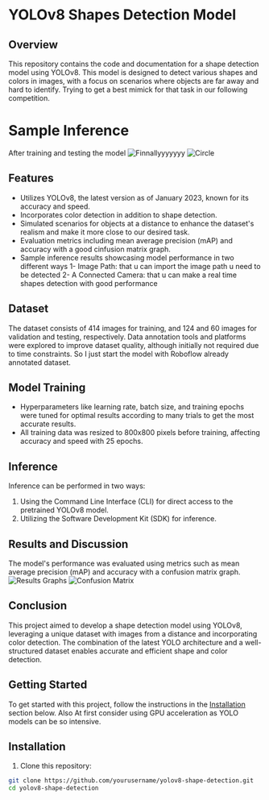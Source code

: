 # YOLOv8 Shapes Detection Model

## Overview

This repository contains the code and documentation for a shape detection model using YOLOv8. This model is designed to detect various shapes and colors in images, with a focus on scenarios where objects are far away and hard to identify.
Trying to get a best mimick for that task in our following competition.

# Sample Inference
After training and testing the model
![Finnallyyyyyyy](https://github.com/AhmedHany761/YOLOv8-/assets/134512069/201e9828-a105-43e5-bf79-4fc1a2a6dc87)
![Circle](https://github.com/AhmedHany761/YOLOv8-/assets/134512069/cbca0efb-e600-4380-b69b-b54536cb6379)

## Features

- Utilizes YOLOv8, the latest version as of January 2023, known for its accuracy and speed.
- Incorporates color detection in addition to shape detection.
- Simulated scenarios for objects at a distance to enhance the dataset's realism and make it more close to our desired task.
- Evaluation metrics including mean average precision (mAP) and accuracy with a good cinfusion matrix graph.
- Sample inference results showcasing model performance in two different ways
    1- Image Path: that u can import the image path u need to be detected
    2- A Connected Camera: that u can make a real time shapes detection with good performance   

## Dataset

The dataset consists of 414 images for training, and 124 and 60 images for validation and testing, respectively.
Data annotation tools and platforms were explored to improve dataset quality, although initially not required due to time constraints.
So I just start the model with Roboflow already annotated dataset.

## Model Training

- Hyperparameters like learning rate, batch size, and training epochs were tuned for optimal results according to many trials to get the most accurate results.
- All training data was resized to 800x800 pixels before training, affecting accuracy and speed with 25 epochs.

## Inference

Inference can be performed in two ways:
1. Using the Command Line Interface (CLI) for direct access to the pretrained YOLOv8 model.
2. Utilizing the Software Development Kit (SDK) for inference.

## Results and Discussion

The model's performance was evaluated using metrics such as mean average precision (mAP) and accuracy with a confusion matrix graph. 
![Results Graphs](https://github.com/AhmedHany761/YOLOv8-/assets/134512069/4b04341c-ba59-4482-8f80-1b875f32ab37)
![Confusion Matrix](https://github.com/AhmedHany761/YOLOv8-/assets/134512069/26775046-1ced-4c5c-8cef-43be2f50f0be)


## Conclusion

This project aimed to develop a shape detection model using YOLOv8, leveraging a unique dataset with images from a distance and incorporating color detection. The combination of the latest YOLO architecture and a well-structured dataset enables accurate and efficient shape and color detection.

## Getting Started

To get started with this project, follow the instructions in the [Installation](#installation) section below.
Also At first consider using GPU acceleration as YOLO models can be so intensive.

## Installation

1. Clone this repository:

```bash
git clone https://github.com/yourusername/yolov8-shape-detection.git
cd yolov8-shape-detection
